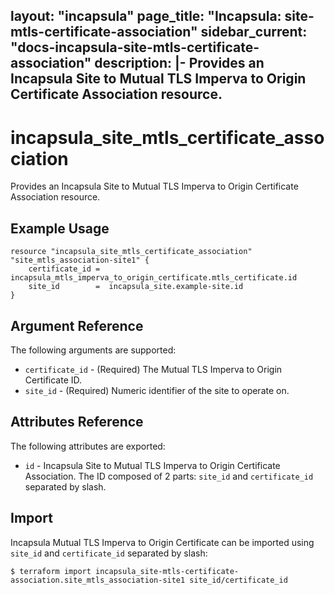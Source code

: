 layout: "incapsula"
page_title: "Incapsula: site-mtls-certificate-association"
sidebar_current: "docs-incapsula-site-mtls-certificate-association"
description: |-
Provides an Incapsula Site to Mutual TLS Imperva to Origin Certificate Association resource.
---

# incapsula_site_mtls_certificate_association

Provides an Incapsula Site to Mutual TLS Imperva to Origin Certificate Association resource.

## Example Usage

```hcl
resource "incapsula_site_mtls_certificate_association" "site_mtls_association-site1" {
    certificate_id = incapsula_mtls_imperva_to_origin_certificate.mtls_certificate.id
    site_id        =  incapsula_site.example-site.id
}
```

## Argument Reference

The following arguments are supported:

* `certificate_id` - (Required) The Mutual TLS Imperva to Origin Certificate ID.
* `site_id` - (Required) Numeric identifier of the site to operate on.

## Attributes Reference

The following attributes are exported:

* `id` - Incapsula Site to Mutual TLS Imperva to Origin Certificate Association. The ID composed of 2 parts: `site_id` and `certificate_id` separated by slash.

## Import

Incapsula Mutual TLS Imperva to Origin Certificate can be imported using `site_id` and `certificate_id` separated by slash:

```
$ terraform import incapsula_site-mtls-certificate-association.site_mtls_association-site1 site_id/certificate_id
```

